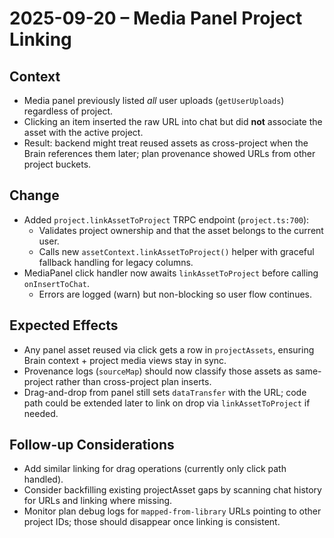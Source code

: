 # 2025-09-20 – Media Panel Project Linking

## Context
- Media panel previously listed *all* user uploads (`getUserUploads`) regardless of project.
- Clicking an item inserted the raw URL into chat but did **not** associate the asset with the active project.
- Result: backend might treat reused assets as cross-project when the Brain references them later; plan provenance showed URLs from other project buckets.

## Change
- Added `project.linkAssetToProject` TRPC endpoint (`project.ts:700`):
  - Validates project ownership and that the asset belongs to the current user.
  - Calls new `assetContext.linkAssetToProject()` helper with graceful fallback handling for legacy columns.
- MediaPanel click handler now awaits `linkAssetToProject` before calling `onInsertToChat`.
  - Errors are logged (warn) but non-blocking so user flow continues.

## Expected Effects
- Any panel asset reused via click gets a row in `projectAssets`, ensuring Brain context + project media views stay in sync.
- Provenance logs (`sourceMap`) should now classify those assets as same-project rather than cross-project plan inserts.
- Drag-and-drop from panel still sets `dataTransfer` with the URL; code path could be extended later to link on drop via `linkAssetToProject` if needed.

## Follow-up Considerations
- Add similar linking for drag operations (currently only click path handled).
- Consider backfilling existing projectAsset gaps by scanning chat history for URLs and linking where missing.
- Monitor plan debug logs for `mapped-from-library` URLs pointing to other project IDs; those should disappear once linking is consistent.
